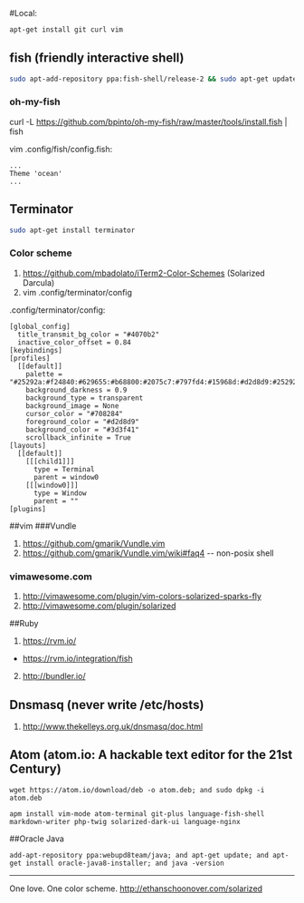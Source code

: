 #Local:

````bash
apt-get install git curl vim
````

## fish (friendly interactive shell)
````bash
sudo apt-add-repository ppa:fish-shell/release-2 && sudo apt-get update && sudo apt-get install fish
````
### oh-my-fish
curl -L https://github.com/bpinto/oh-my-fish/raw/master/tools/install.fish | fish

vim .config/fish/config.fish:
````fish
...
Theme 'ocean'
...
````

## Terminator
````bash
sudo apt-get install terminator
````
### Color scheme
1. https://github.com/mbadolato/iTerm2-Color-Schemes (Solarized Darcula)
2. vim .config/terminator/config

.config/terminator/config: 
````
[global_config]
  title_transmit_bg_color = "#4070b2"
  inactive_color_offset = 0.84
[keybindings]
[profiles]
  [[default]]
    palette = "#25292a:#f24840:#629655:#b68800:#2075c7:#797fd4:#15968d:#d2d8d9:#25292a:#f24840:#629655:#b68800:#2075c7:#797fd4:#15968d:#d2d8d9"
    background_darkness = 0.9
    background_type = transparent
    background_image = None
    cursor_color = "#708284"
    foreground_color = "#d2d8d9"
    background_color = "#3d3f41"
    scrollback_infinite = True
[layouts]
  [[default]]
    [[[child1]]]
      type = Terminal
      parent = window0
    [[[window0]]]
      type = Window
      parent = ""
[plugins]

````

##vim
###Vundle
1. https://github.com/gmarik/Vundle.vim
2. https://github.com/gmarik/Vundle.vim/wiki#faq4 -- non-posix shell

### vimawesome.com
1. http://vimawesome.com/plugin/vim-colors-solarized-sparks-fly
2. http://vimawesome.com/plugin/solarized

##Ruby
1. https://rvm.io/
 - https://rvm.io/integration/fish
2. http://bundler.io/

## Dnsmasq (never write /etc/hosts)
1. http://www.thekelleys.org.uk/dnsmasq/doc.html

## Atom (atom.io: A hackable text editor for the 21st Century)
````fish
wget https://atom.io/download/deb -o atom.deb; and sudo dpkg -i atom.deb

apm install vim-mode atom-terminal git-plus language-fish-shell markdown-writer php-twig solarized-dark-ui language-nginx
````
##Oracle Java
````fish
add-apt-repository ppa:webupd8team/java; and apt-get update; and apt-get install oracle-java8-installer; and java -version
````
-----
One love. One color scheme.
http://ethanschoonover.com/solarized
